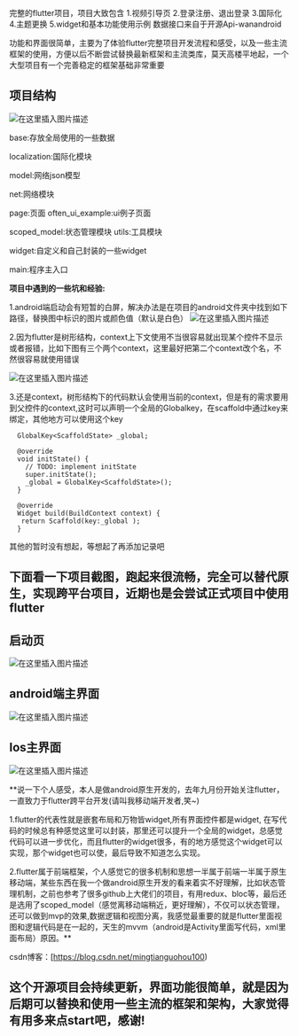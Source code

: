 完整的flutter项目，项目大致包含
1.视频引导页
2.登录注册、退出登录
3.国际化
4.主题更换
5.widget和基本功能使用示例
数据接口来自于开源Api-wanandroid

功能和界面很简单，主要为了体验flutter完整项目开发流程和感受，以及一些主流框架的使用，方便以后不断尝试替换最新框架和主流类库，莫天高楼平地起，一个大型项目有一个完善稳定的框架基础非常重要


## **项目结构**
![在这里插入图片描述](https://raw.githubusercontent.com/mingtianguohou100/wanandroid-flutter/master/resources/project_resources/project_structure.png)

 base:存放全局使用的一些数据
 
localization:国际化模块

 model:网络json模型
 
net:网络模块

page:页面
  often_ui_example:ui例子页面
  
 scoped_model:状态管理模块
utils:工具模块

widget:自定义和自己封装的一些widget

 main:程序主入口

**项目中遇到的一些坑和经验:**

1.android端启动会有短暂的白屏，解决办法是在项目的android文件夹中找到如下路径，替换图中标识的图片或颜色值（默认是白色）
![在这里插入图片描述](https://raw.githubusercontent.com/mingtianguohou100/wanandroid-flutter/master/resources/project_resources/erro_one.png)


2.因为flutter是树形结构，context上下文使用不当很容易就出现某个控件不显示或者报错，比如下图有三个两个context，这里最好把第二个context改个名，不然很容易就使用错误

![在这里插入图片描述](https://raw.githubusercontent.com/mingtianguohou100/wanandroid-flutter/master/resources/project_resources/erro_two.png)


3.还是context，树形结构下的代码默认会使用当前的context，但是有的需求要用到父控件的context,这时可以声明一个全局的Globalkey，在scaffold中通过key来绑定，其他地方可以使用这个key

```
  GlobalKey<ScaffoldState> _global;

  @override
  void initState() {
    // TODO: implement initState
    super.initState();
    _global = GlobalKey<ScaffoldState>();
  }

  @override
  Widget build(BuildContext context) {
   return Scaffold(key:_global );
  }
```
其他的暂时没有想起，等想起了再添加记录吧




## 下面看一下项目截图，跑起来很流畅，完全可以替代原生，实现跨平台项目，近期也是会尝试正式项目中使用flutter

## **启动页**

![在这里插入图片描述](https://raw.githubusercontent.com/mingtianguohou100/wanandroid-flutter/master/resources/project_resources/android_start.png)


## **android端主界面**
![在这里插入图片描述](https://raw.githubusercontent.com/mingtianguohou100/wanandroid-flutter/master/resources/project_resources/android_img.png)

## **Ios主界面**
![在这里插入图片描述](https://raw.githubusercontent.com/mingtianguohou100/wanandroid-flutter/master/resources/project_resources/ios_img.png)





**说一下个人感受，本人是做android原生开发的，去年九月份开始关注flutter，一直致力于flutter跨平台开发(请叫我移动端开发者,笑~)


1.flutter的代表性就是嵌套布局和万物皆widget,所有界面控件都是widget, 在写代码的时候总有种感觉这里可以封装，那里还可以提升一个全局的widget，总感觉代码可以进一步优化，而且flutter的widget很多，有的地方感觉这个widget可以实现，那个widget也可以使，最后导致不知道怎么实现。


2.flutter属于前端框架，个人感觉它的很多机制和思想一半属于前端一半属于原生移动端，某些东西在我一个做android原生开发的看来着实不好理解，比如状态管理机制，之前也参考了很多github上大佬们的项目，有用redux、bloc等，最后还是选用了scoped_model（感觉离移动端稍近，更好理解），不仅可以状态管理，还可以做到mvp的效果,数据逻辑和视图分离，我感觉最重要的就是flutter里面视图和逻辑代码是在一起的，天生的mvvm（android是Activity里面写代码，xml里面布局）原因。**





csdn博客：[https://blog.csdn.net/mingtianguohou100)




## 这个开源项目会持续更新，界面功能很简单，就是因为后期可以替换和使用一些主流的框架和架构，大家觉得有用多来点start吧，感谢!

